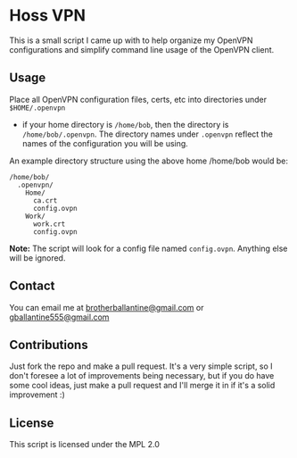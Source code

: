 # Hoss VPN

This is a small script I came up with to help organize my OpenVPN configurations and simplify command line usage of the OpenVPN client.

## Usage

Place all OpenVPN configuration files, certs, etc into directories under `$HOME/.openvpn`
- if your home directory is `/home/bob`, then the directory is `/home/bob/.openvpn`.
The directory names under `.openvpn` reflect the names of the configuration you will be using.

An example directory structure using the above home /home/bob would be:

```
/home/bob/
  .openvpn/
    Home/
      ca.crt
      config.ovpn
    Work/
      work.crt
      config.ovpn
```

**Note:** The script will look for a config file named `config.ovpn`. Anything else will be ignored.

## Contact

You can email me at brotherballantine@gmail.com or gballantine555@gmail.com

## Contributions

Just fork the repo and make a pull request. It's a very simple script, so I don't foresee a lot of
improvements being necessary, but if you do have some cool ideas, just make a pull request and I'll
merge it in if it's a solid improvement :)

## License

This script is licensed under the MPL 2.0
